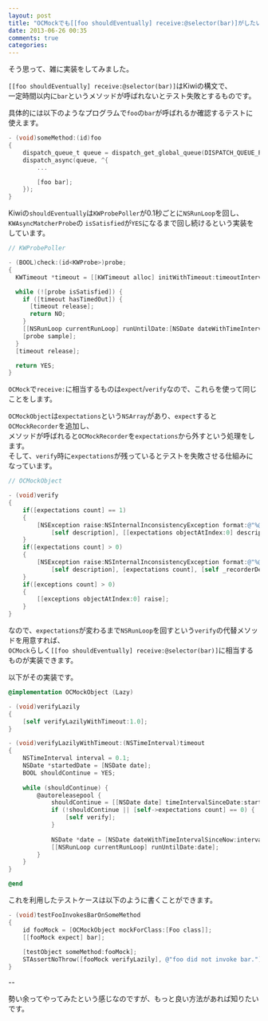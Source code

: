 ```yaml
---
layout: post
title: "OCMockでも[[foo shouldEventually] receive:@selector(bar)]がしたい"
date: 2013-06-26 00:35
comments: true
categories: 
---
```


そう思って、雑に実装をしてみました。  

`[[foo shouldEventually] receive:@selector(bar)]`はKiwiの構文で、  
一定時間以内に`bar`というメソッドが呼ばれないとテスト失敗とするものです。

具体的には以下のようなプログラムで`foo`の`bar`が呼ばれるか確認するテストに使えます。

```objectivec
- (void)someMethod:(id)foo
{
    dispatch_queue_t queue = dispatch_get_global_queue(DISPATCH_QUEUE_PRIORITY_DEFAULT, 0);
    dispatch_async(queue, ^{
        ...

        [foo bar];
    });
}
```

Kiwiの`shouldEventually`は`KWProbePoller`が0.1秒ごとに`NSRunLoop`を回し、  
`KWAsyncMatcherProbe`の  `isSatisfied`が`YES`になるまで回し続けるという実装をしています。  

```objectivec
// KWProbePoller

- (BOOL)check:(id<KWProbe>)probe;
{
  KWTimeout *timeout = [[KWTimeout alloc] initWithTimeout:timeoutInterval];

  while (![probe isSatisfied]) {
    if ([timeout hasTimedOut]) {
      [timeout release];
      return NO;
    }
    [[NSRunLoop currentRunLoop] runUntilDate:[NSDate dateWithTimeIntervalSinceNow:delayInterval]];
    [probe sample];
  }
  [timeout release];

  return YES;
}
```

`OCMock`で`receive:`に相当するものは`expect`/`verify`なので、これらを使って同じことをします。  

`OCMockObject`は`expectations`という`NSArray`があり、`expect`すると`OCMockRecorder`を追加し、  
メソッドが呼ばれると`OCMockRecorder`を`expectations`から外すという処理をします。  
そして、`verify`時に`expectations`が残っているとテストを失敗させる仕組みになっています。

```objectivec
// OCMockObject

- (void)verify
{
	if([expectations count] == 1)
	{
		[NSException raise:NSInternalInconsistencyException format:@"%@: expected method was not invoked: %@", 
			[self description], [[expectations objectAtIndex:0] description]];
	}
	if([expectations count] > 0)
	{
		[NSException raise:NSInternalInconsistencyException format:@"%@ : %ld expected methods were not invoked: %@", 
			[self description], [expectations count], [self _recorderDescriptions:YES]];
	}
	if([exceptions count] > 0)
	{
		[[exceptions objectAtIndex:0] raise];
	}
}
```

なので、`expectations`が変わるまで`NSRunLoop`を回すという`verify`の代替メソッドを用意すれば、  
`OCMock`らしく`[[foo shouldEventually] receive:@selector(bar)]`に相当するものが実装できます。

以下がその実装です。

```objectivec
@implementation OCMockObject (Lazy)

- (void)verifyLazily
{
    [self verifyLazilyWithTimeout:1.0];
}

- (void)verifyLazilyWithTimeout:(NSTimeInterval)timeout
{
    NSTimeInterval interval = 0.1;
    NSDate *startedDate = [NSDate date];
    BOOL shouldContinue = YES;
    
    while (shouldContinue) {
        @autoreleasepool {
            shouldContinue = [[NSDate date] timeIntervalSinceDate:startedDate] < timeout;
            if (!shouldContinue || [self->expectations count] == 0) {
                [self verify];
            }
            
            NSDate *date = [NSDate dateWithTimeIntervalSinceNow:interval];
            [[NSRunLoop currentRunLoop] runUntilDate:date];
        }
    }
}

@end
```

これを利用したテストケースは以下のように書くことができます。

```objectivec
- (void)testFooInvokesBarOnSomeMethod
{
    id fooMock = [OCMockObject mockForClass:[Foo class]];
    [[fooMock expect] bar];
    
    [testObject someMethod:fooMock];
    STAssertNoThrow([fooMock verifyLazily], @"foo did not invoke bar.");
}
```

--

勢い余ってやってみたという感じなのですが、もっと良い方法があれば知りたいです。
